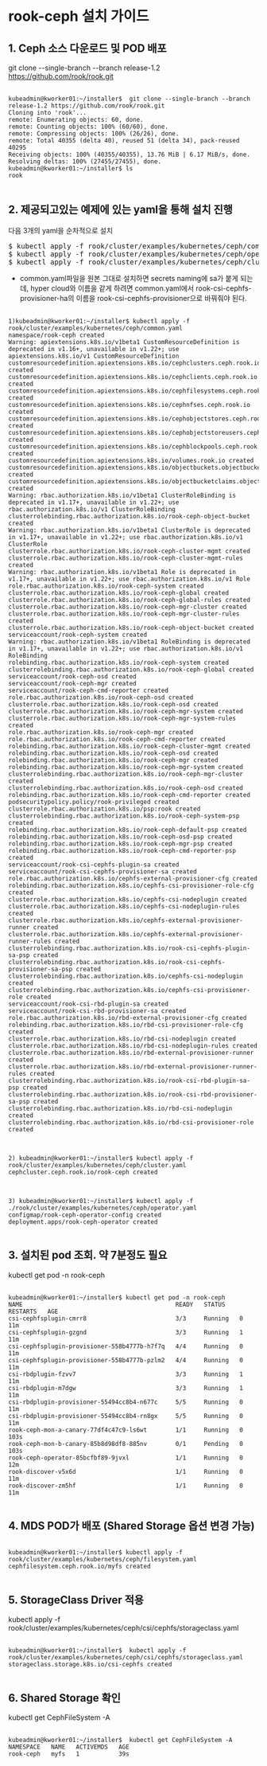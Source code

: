 # rook-ceph 설치 가이드



## 1. Ceph 소스 다운로드 및 POD 배포

git clone --single-branch --branch release-1.2 https://github.com/rook/rook.git

<pre>
    <code>
kubeadmin@kworker01:~/installer$  git clone --single-branch --branch release-1.2 https://github.com/rook/rook.git
Cloning into 'rook'...
remote: Enumerating objects: 60, done.
remote: Counting objects: 100% (60/60), done.
remote: Compressing objects: 100% (26/26), done.
remote: Total 40355 (delta 40), reused 51 (delta 34), pack-reused 40295
Receiving objects: 100% (40355/40355), 13.76 MiB | 6.17 MiB/s, done.
Resolving deltas: 100% (27455/27455), done.
kubeadmin@kworker01:~/installer$ ls
rook
</code>
</pre>

## 2. 제공되고있는 예제에 있는 yaml을 통해 설치 진행

다음 3개의 yaml을 순차적으로 설치
<pre>
$ kubectl apply -f rook/cluster/examples/kubernetes/ceph/common.yaml
$ kubectl apply -f rook/cluster/examples/kubernetes/ceph/operator.yaml
$ kubectl apply -f rook/cluster/examples/kubernetes/ceph/cluster.yaml
</pre>
 - common.yaml파일을 원본 그대로 설치하면 secrets naming에 sa가 붙게 되는데, hyper cloud와 이름을 같게 하려면 common.yaml에서 rook-csi-cephfs-provisioner-ha의 이름을 rook-csi-cephfs-provisioner으로 바꿔줘야 된다. 

<pre>
    <code>
1)kubeadmin@kworker01:~/installer$ kubectl apply -f rook/cluster/examples/kubernetes/ceph/common.yaml
namespace/rook-ceph created
Warning: apiextensions.k8s.io/v1beta1 CustomResourceDefinition is deprecated in v1.16+, unavailable in v1.22+; use apiextensions.k8s.io/v1 CustomResourceDefinition
customresourcedefinition.apiextensions.k8s.io/cephclusters.ceph.rook.io created
customresourcedefinition.apiextensions.k8s.io/cephclients.ceph.rook.io created
customresourcedefinition.apiextensions.k8s.io/cephfilesystems.ceph.rook.io created
customresourcedefinition.apiextensions.k8s.io/cephnfses.ceph.rook.io created
customresourcedefinition.apiextensions.k8s.io/cephobjectstores.ceph.rook.io created
customresourcedefinition.apiextensions.k8s.io/cephobjectstoreusers.ceph.rook.io created
customresourcedefinition.apiextensions.k8s.io/cephblockpools.ceph.rook.io created
customresourcedefinition.apiextensions.k8s.io/volumes.rook.io created
customresourcedefinition.apiextensions.k8s.io/objectbuckets.objectbucket.io created
customresourcedefinition.apiextensions.k8s.io/objectbucketclaims.objectbucket.io created
Warning: rbac.authorization.k8s.io/v1beta1 ClusterRoleBinding is deprecated in v1.17+, unavailable in v1.22+; use rbac.authorization.k8s.io/v1 ClusterRoleBinding
clusterrolebinding.rbac.authorization.k8s.io/rook-ceph-object-bucket created
Warning: rbac.authorization.k8s.io/v1beta1 ClusterRole is deprecated in v1.17+, unavailable in v1.22+; use rbac.authorization.k8s.io/v1 ClusterRole
clusterrole.rbac.authorization.k8s.io/rook-ceph-cluster-mgmt created
clusterrole.rbac.authorization.k8s.io/rook-ceph-cluster-mgmt-rules created
Warning: rbac.authorization.k8s.io/v1beta1 Role is deprecated in v1.17+, unavailable in v1.22+; use rbac.authorization.k8s.io/v1 Role
role.rbac.authorization.k8s.io/rook-ceph-system created
clusterrole.rbac.authorization.k8s.io/rook-ceph-global created
clusterrole.rbac.authorization.k8s.io/rook-ceph-global-rules created
clusterrole.rbac.authorization.k8s.io/rook-ceph-mgr-cluster created
clusterrole.rbac.authorization.k8s.io/rook-ceph-mgr-cluster-rules created
clusterrole.rbac.authorization.k8s.io/rook-ceph-object-bucket created
serviceaccount/rook-ceph-system created
Warning: rbac.authorization.k8s.io/v1beta1 RoleBinding is deprecated in v1.17+, unavailable in v1.22+; use rbac.authorization.k8s.io/v1 RoleBinding
rolebinding.rbac.authorization.k8s.io/rook-ceph-system created
clusterrolebinding.rbac.authorization.k8s.io/rook-ceph-global created
serviceaccount/rook-ceph-osd created
serviceaccount/rook-ceph-mgr created
serviceaccount/rook-ceph-cmd-reporter created
role.rbac.authorization.k8s.io/rook-ceph-osd created
clusterrole.rbac.authorization.k8s.io/rook-ceph-osd created
clusterrole.rbac.authorization.k8s.io/rook-ceph-mgr-system created
clusterrole.rbac.authorization.k8s.io/rook-ceph-mgr-system-rules created
role.rbac.authorization.k8s.io/rook-ceph-mgr created
role.rbac.authorization.k8s.io/rook-ceph-cmd-reporter created
rolebinding.rbac.authorization.k8s.io/rook-ceph-cluster-mgmt created
rolebinding.rbac.authorization.k8s.io/rook-ceph-osd created
rolebinding.rbac.authorization.k8s.io/rook-ceph-mgr created
rolebinding.rbac.authorization.k8s.io/rook-ceph-mgr-system created
clusterrolebinding.rbac.authorization.k8s.io/rook-ceph-mgr-cluster created
clusterrolebinding.rbac.authorization.k8s.io/rook-ceph-osd created
rolebinding.rbac.authorization.k8s.io/rook-ceph-cmd-reporter created
podsecuritypolicy.policy/rook-privileged created
clusterrole.rbac.authorization.k8s.io/psp:rook created
clusterrolebinding.rbac.authorization.k8s.io/rook-ceph-system-psp created
rolebinding.rbac.authorization.k8s.io/rook-ceph-default-psp created
rolebinding.rbac.authorization.k8s.io/rook-ceph-osd-psp created
rolebinding.rbac.authorization.k8s.io/rook-ceph-mgr-psp created
rolebinding.rbac.authorization.k8s.io/rook-ceph-cmd-reporter-psp created
serviceaccount/rook-csi-cephfs-plugin-sa created
serviceaccount/rook-csi-cephfs-provisioner-sa created
role.rbac.authorization.k8s.io/cephfs-external-provisioner-cfg created
rolebinding.rbac.authorization.k8s.io/cephfs-csi-provisioner-role-cfg created
clusterrole.rbac.authorization.k8s.io/cephfs-csi-nodeplugin created
clusterrole.rbac.authorization.k8s.io/cephfs-csi-nodeplugin-rules created
clusterrole.rbac.authorization.k8s.io/cephfs-external-provisioner-runner created
clusterrole.rbac.authorization.k8s.io/cephfs-external-provisioner-runner-rules created
clusterrolebinding.rbac.authorization.k8s.io/rook-csi-cephfs-plugin-sa-psp created
clusterrolebinding.rbac.authorization.k8s.io/rook-csi-cephfs-provisioner-sa-psp created
clusterrolebinding.rbac.authorization.k8s.io/cephfs-csi-nodeplugin created
clusterrolebinding.rbac.authorization.k8s.io/cephfs-csi-provisioner-role created
serviceaccount/rook-csi-rbd-plugin-sa created
serviceaccount/rook-csi-rbd-provisioner-sa created
role.rbac.authorization.k8s.io/rbd-external-provisioner-cfg created
rolebinding.rbac.authorization.k8s.io/rbd-csi-provisioner-role-cfg created
clusterrole.rbac.authorization.k8s.io/rbd-csi-nodeplugin created
clusterrole.rbac.authorization.k8s.io/rbd-csi-nodeplugin-rules created
clusterrole.rbac.authorization.k8s.io/rbd-external-provisioner-runner created
clusterrole.rbac.authorization.k8s.io/rbd-external-provisioner-runner-rules created
clusterrolebinding.rbac.authorization.k8s.io/rook-csi-rbd-plugin-sa-psp created
clusterrolebinding.rbac.authorization.k8s.io/rook-csi-rbd-provisioner-sa-psp created
clusterrolebinding.rbac.authorization.k8s.io/rbd-csi-nodeplugin created
clusterrolebinding.rbac.authorization.k8s.io/rbd-csi-provisioner-role created
</code>
</pre>

<pre>
<code>
2) kubeadmin@kworker01:~/installer$ kubectl apply -f rook/cluster/examples/kubernetes/ceph/cluster.yaml
cephcluster.ceph.rook.io/rook-ceph created
</code>
</pre>

<pre>
<code>
3) kubeadmin@kworker01:~/installer$ kubectl apply -f ./rook/cluster/examples/kubernetes/ceph/operator.yaml
configmap/rook-ceph-operator-config created
deployment.apps/rook-ceph-operator created    
    </code>
</pre>



## 3. 설치된 pod 조회.  약 7분정도 필요



kubectl get pod -n rook-ceph

<pre>
    <code>
kubeadmin@kworker01:~/installer$ kubectl get pod -n rook-ceph
NAME                                           READY   STATUS    RESTARTS   AGE
csi-cephfsplugin-cmrr8                         3/3     Running   0          11m
csi-cephfsplugin-gzgnd                         3/3     Running   1          11m
csi-cephfsplugin-provisioner-558b4777b-h7f7q   4/4     Running   0          11m
csi-cephfsplugin-provisioner-558b4777b-pzlm2   4/4     Running   0          11m
csi-rbdplugin-fzvv7                            3/3     Running   1          11m
csi-rbdplugin-m7dgw                            3/3     Running   1          11m
csi-rbdplugin-provisioner-55494cc8b4-n677c     5/5     Running   0          11m
csi-rbdplugin-provisioner-55494cc8b4-rn8gx     5/5     Running   0          11m
rook-ceph-mon-a-canary-77df4c47c9-ls6wt        1/1     Running   0          103s
rook-ceph-mon-b-canary-85b8d98df8-885nv        0/1     Pending   0          103s
rook-ceph-operator-85bcfbf89-9jvxl             1/1     Running   0          12m
rook-discover-v5x6d                            1/1     Running   0          11m
rook-discover-zm5hf                            1/1     Running   0          11m    
    </code>
</pre>



## 4. MDS POD가 배포 (Shared Storage 옵션 변경 가능)

<pre>
    <code>
kubeadmin@kworker01:~/installer$ kubectl apply -f rook/cluster/examples/kubernetes/ceph/filesystem.yaml
cephfilesystem.ceph.rook.io/myfs created
    </code>
</pre>



## 5. StorageClass Driver 적용

kubectl apply -f rook/cluster/examples/kubernetes/ceph/csi/cephfs/storageclass.yaml



<pre>
    <code>
kubeadmin@kworker01:~/installer$  kubectl apply -f rook/cluster/examples/kubernetes/ceph/csi/cephfs/storageclass.yaml
storageclass.storage.k8s.io/csi-cephfs created
    </code>
</pre>



## 6. Shared Storage 확인

kubectl get CephFileSystem -A

<pre>
    <code>
kubeadmin@kworker01:~/installer$  kubectl get CephFileSystem -A
NAMESPACE   NAME   ACTIVEMDS   AGE
rook-ceph   myfs   1           39s
    </code>
</pre>



